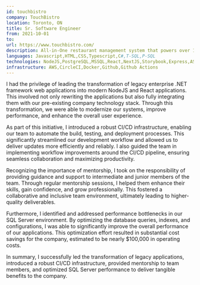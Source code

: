 ```yaml
---
id: touchbistro
company: TouchBistro
location: Toronto, ON
title: Sr. Software Engineer
from: 2021-10-01
to:
url: https://www.touchbistro.com/
description: All-in-One restaurant management system that powers over 16,000 businesses world wide.
languages: Javascript,HTML,CSS,Typescript,C#,T-SQL,P-SQL
technologies: NodeJS,PostgreSQL,MSSQL,React,NextJS,Storybook,Express,ASP.NET, .NETFramework 45+,.NET 5+,Redis,Kafka
infrastructure: AWS,CircleCI,Docker,Github,Github Actions
---
```


<p>
I had the privilege of leading the transformation of legacy enterprise .NET framework web applications into modern NodeJS and React applications. This involved not only rewriting the applications but also fully integrating them with our pre-existing company technology stack. Through this transformation, we were able to modernize our systems, improve performance, and enhance the overall user experience.
</p>
<p>
As part of this initiative, I introduced a robust CI/CD infrastructure, enabling our team to automate the build, testing, and deployment processes. This significantly streamlined our development workflow and allowed us to deliver updates more efficiently and reliably. I also guided the team in implementing workflow improvements around the CI/CD pipeline, ensuring seamless collaboration and maximizing productivity.
</p>
<p>
Recognizing the importance of mentorship, I took on the responsibility of providing guidance and support to intermediate and junior members of the team. Through regular mentorship sessions, I helped them enhance their skills, gain confidence, and grow professionally. This fostered a collaborative and inclusive team environment, ultimately leading to higher-quality deliverables.
</p>
<p>
Furthermore, I identified and addressed performance bottlenecks in our SQL Server environment. By optimizing the database queries, indexes, and configurations, I was able to significantly improve the overall performance of our applications. This optimization effort resulted in substantial cost savings for the company, estimated to be nearly $100,000 in operating costs.
</p>
<p>
In summary, I successfully led the transformation of legacy applications, introduced a robust CI/CD infrastructure, provided mentorship to team members, and optimized SQL Server performance to deliver tangible benefits to the company.
</p>
